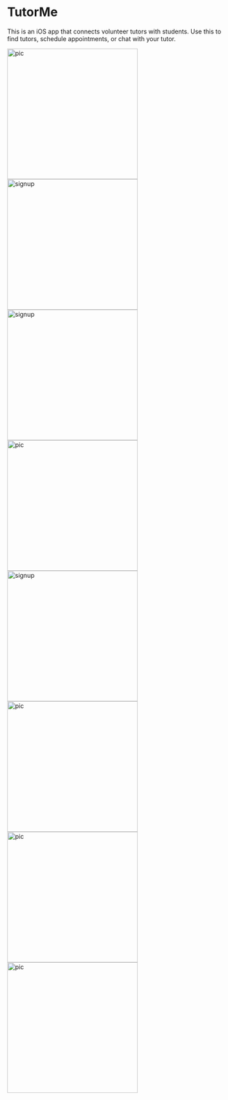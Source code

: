 <h1> TutorMe</h1>

This is an iOS app that connects volunteer tutors with students. Use this to find tutors, schedule appointments, or chat with your tutor.

<img src="Assets/WeTutor Screenshots/Calendar.png" alt = "pic" width="300">
<img src="Assets/WeTutor Screenshots/studentscreen.PNG" alt ="signup" width="300">
<img src="Assets/WeTutor Screenshots/Users.png" alt ="signup" width="300">

<img src="Assets/WeTutor Screenshots/main screen.png" alt = "pic" width="300">

<img src="Assets/WeTutor Screenshots/signup.png" alt ="signup" width="300">
<img src="Assets/WeTutor Screenshots/texting.png" alt = "pic" width="300">
<img src="Assets/WeTutor Screenshots/map.png" alt = "pic" width="300">

<img src="Assets/WeTutor Screenshots/aboutus.PNG" alt = "pic" width="300">

